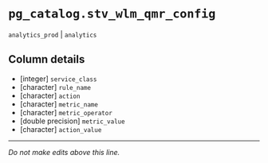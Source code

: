 # `pg_catalog.stv_wlm_qmr_config`
`analytics_prod` | `analytics`

## Column details
* [integer]   `service_class`
* [character] `rule_name`
* [character] `action`
* [character] `metric_name`
* [character] `metric_operator`
* [double precision] `metric_value`
* [character] `action_value`

-------------------------------------------------------------------------------
*Do not make edits above this line.*
